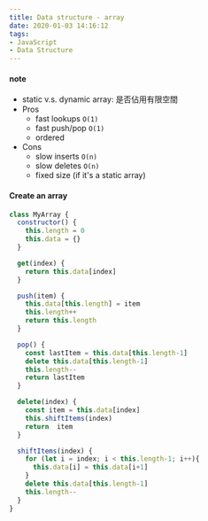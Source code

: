```yaml
---
title: Data structure - array
date: 2020-01-03 14:16:12
tags:
- JavaScript
- Data Structure
---
```


#### note
* static v.s. dynamic array: 是否佔用有限空間
* Pros
  * fast lookups `O(1)`
  * fast push/pop `O(1)`
  * ordered
* Cons
  * slow inserts `O(n)`
  * slow deletes `O(n)`
  * fixed size (if it's a static array)

#### Create an array
```js
class MyArray {
  constructor() {
    this.length = 0
    this.data = {}
  }

  get(index) {
    return this.data[index]
  }

  push(item) {
    this.data[this.length] = item
    this.length++
    return this.length
  }

  pop() {
    const lastItem = this.data[this.length-1]
    delete this.data[this.length-1]
    this.length--
    return lastItem
  }

  delete(index) {
    const item = this.data[index]
    this.shiftItems(index)
    return  item
  }

  shiftItems(index) {
    for (let i = index; i < this.length-1; i++){
      this.data[i] = this.data[i+1]
    }
    delete this.data[this.length-1]
    this.length--
  }
}
```